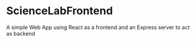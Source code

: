 # ScienceLabFrontend
A simple Web App using React as a frontend and an Express server to act as backend
